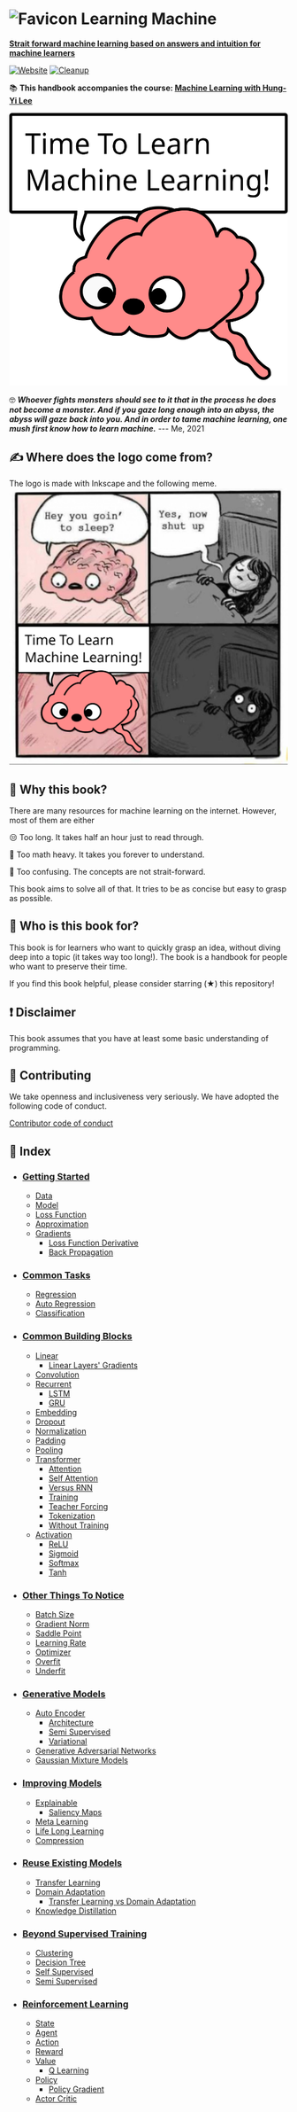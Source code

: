 # ![Favicon](./book/images/favicon.ico) Learning Machine

**[Strait forward machine learning based on answers and intuition for machine learners](https://rentruewang.github.io/learning-machine)**

[![Website](https://github.com/rentruewang/learning-machine/actions/workflows/github-pages.yaml/badge.svg)](https://github.com/rentruewang/learning-machine/actions/workflows/github-pages.yaml)
[![Cleanup](https://github.com/rentruewang/learning-machine/actions/workflows/cleanup.yaml/badge.svg)](https://github.com/rentruewang/learning-machine/actions/workflows/cleanup.yaml)

📚 **This handbook accompanies the course: [Machine Learning with Hung-Yi Lee](https://speech.ee.ntu.edu.tw/~hylee/ml/2021-spring.html)**

![Logo](./book/images/logo.png)

🤓 _**Whoever fights monsters should see to it that in the process he does not become a monster. And if you gaze long enough into an abyss, the abyss will gaze back into you. And in order to tame machine learning, one mush first know how to learn machine.**_
--- Me, 2021

## ✍️ Where does the logo come from?

The logo is made with Inkscape and the following meme.
![Comic](./book/images/comic.png)

## 🤔 Why this book?

There are many resources for machine learning on the internet. However, most of them are either

😒 Too long. It takes half an hour just to read through.

📐 Too math heavy. It takes you forever to understand.

🤪 Too confusing. The concepts are not strait-forward.

This book aims to solve all of that. It tries to be as concise but easy to grasp as possible.

## 🧍 Who is this book for?

This book is for learners who want to quickly grasp an idea, without diving deep into a topic (it takes way too long!). The book is a handbook for people who want to preserve their time.

If you find this book helpful, please consider starring (★) this repository!

## ❗ Disclaimer

This book assumes that you have at least some basic understanding of programming.

## 💁 Contributing

We take openness and inclusiveness very seriously. We have adopted the following code of conduct.

[Contributor code of conduct](CODE_OF_CONDUCT.md)


## 🔖 Index

- ### [Getting Started](./book/basics/basics.ipynb)
  - [Data](./book/basics/data/data.ipynb)
  - [Model](./book/basics/model/model.ipynb)
  - [Loss Function](./book/basics/loss/loss.ipynb)
  - [Approximation](./book/basics/approx/approx.ipynb)
  - [Gradients](./book/basics/gradients/gradients.ipynbdients)
    - [Loss Function Derivative](./book/basics/gradients/loss-fn-derivative.ipynb)
    - [Back Propagation](./book/basics/gradients/back-prop.ipynb)
- ### [Common Tasks](./book/tasks/tasks.ipynb)
  - [Regression](./book/tasks/regression/regression.ipynb)
  - [Auto Regression](./book/tasks/regression/regression.ipynb)
  - [Classification](./book/tasks/classification/classification.ipynb)
- ### [Common Building Blocks](./book/layers/layers.ipynb)
  - [Linear](./book/layers/linear/linear.ipynb)
    - [Linear Layers' Gradients](./book/layers/linear/linear-grad.ipynb)
  - [Convolution](./book/layers/cnn/cnn.ipynb)
  - [Recurrent](./book/layers/rnn/rnn.ipynb)
    - [LSTM](./book/layers/rnn/lstm/lstm.ipynb)
    - [GRU](./book/layers/rnn/gru/gru.ipynb)
  - [Embedding](./book/layers/emb/emb.ipynb)
  - [Dropout](./book/layers/dropout/dropout.ipynb)
  - [Normalization](./book/layers/norm/norm.ipynb)
  - [Padding](./book/layers/padding/padding.ipynb)
  - [Pooling](./book/layers/pooling/pooling.ipynb)
  - [Transformer](./book/layers/transformer/transformer.ipynb)
    - [Attention](./book/layers/transformer/attn/attn.ipynb)
    - [Self Attention](./book/layers/transformer/attn/self-attn.ipynb)
    - [Versus RNN](./book/layers/transformer/transformer-vs-rnn.ipynb)
    - [Training](./book/layers/transformer/training/training.ipynb)
    - [Teacher Forcing](./book/layers/transformer/training/teacher/teacher.ipynb)
    - [Tokenization](./book/layers/transformer/training/token/token.ipynb)
    - [Without Training](./book/layers/transformer/training/no-training/no-training.ipynb)
  - [Activation](./book/layers/activation/activation.ipynb)
    - [ReLU](./book/reinforce/value-based/q-learning.ipynb)
    - [Sigmoid](./book/layers/activation/sigmoid/sigmoid.ipynb)
    - [Softmax](./book/layers/activation/softmax/softmax.ipynb)
    - [Tanh](./book/layers/activation/tanh/tanh.ipynb)
- ### [Other Things To Notice](./book/notice/notice.ipynb)
  - [Batch Size](./book/notice/batch/batch.ipynb)
  - [Gradient Norm](./book/notice/gradient/norm.ipynb)
  - [Saddle Point](./book/notice/gradient/saddle.ipynb)
  - [Learning Rate](./book/notice/lr/lr.ipynb)
  - [Optimizer](./book/notice/optimizer/optimizer.ipynb)
  - [Overfit](./book/notice/data/overfit.ipynb)
  - [Underfit](./book/notice/data/underfit.ipynb)
- ### [Generative Models](./book/generative/generative.ipynb)
  - [Auto Encoder](./book/generative/ae/ae.ipynb)
    - [Architecture](./book/generative/ae/ae-arch.ipynb)
    - [Semi Supervised](./book/generative/ae/ae-semi.ipynb)
    - [Variational](./book/generative/ae/vae/vae.ipynb)
  - [Generative Adversarial Networks](./book/generative/gan/gan.ipynb)
  - [Gaussian Mixture Models](./book/generative/gmm/gmm.ipynb)
- ### [Improving Models](./book/better/better.ipynb)
  - [Explainable](./book/better/explainable/explainable.ipynb)
    - [Saliency Maps](./book/better/explainable/saliency.ipynb)
  - [Meta Learning](./book/better/meta/meta.ipynb)
  - [Life Long Learning](./book/better/lll/lll.ipynb)
  - [Compression](./book/better/compression/compression.ipynb)
- ### [Reuse Existing Models](./book/reuse/reuse.ipynb)
  - [Transfer Learning](./book/reuse/transfer/transfer.ipynb)
  - [Domain Adaptation](./book/reuse/da/da.ipynb)
    - [Transfer Learning vs Domain Adaptation](./book/reuse/da/transfer-vs-da.ipynb)
  - [Knowledge Distillation](book/reuse/distil/distil.ipynb)
- ### [Beyond Supervised Training](./book/unsupervised/unsupervised.ipynb)
  - [Clustering](./book/unsupervised/clustering/clustering.ipynb)
  - [Decision Tree](book/unsupervised/decision-tree/decision-tree.ipynb)
  - [Self Supervised](book/unsupervised/self-supervised/self-supervised.ipynb)
  - [Semi Supervised](book/unsupervised/semi-supervised/semi-supervised.ipynb)
- ### [Reinforcement Learning](./book/reinforce/reinforce.ipynb)
  - [State](./book/reinforce/essential/state.ipynb)
  - [Agent](./book/reinforce/essential/agent.ipynb)
  - [Action](./book/reinforce/essential/action.ipynb)
  - [Reward](./book/reinforce/essential/reward.ipynb)
  - [Value](./book/reinforce/value/value.ipynb)
    - [Q Learning](./book/reinforce/value/q-learning.ipynb)
  - [Policy](./book/reinforce/policy/policy.ipynb)
    - [Policy Gradient](./book/reinforce/policy/policy-gradient.ipynb)
  - [Actor Critic](./book/reinforce/ac/ac.ipynb)
